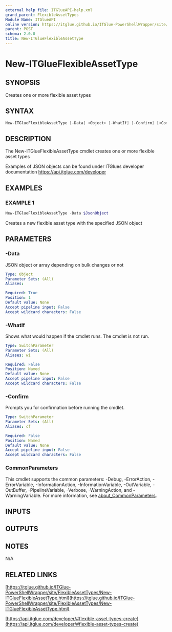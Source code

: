 ```yaml
---
external help file: ITGlueAPI-help.xml
grand_parent: FlexibleAssetTypes
Module Name: ITGlueAPI
online version: https://itglue.github.io/ITGlue-PowerShellWrapper/site/FlexibleAssetTypes/New-ITGlueFlexibleAssetType.html
parent: POST
schema: 2.0.0
title: New-ITGlueFlexibleAssetType
---
```


# New-ITGlueFlexibleAssetType

## SYNOPSIS
Creates one or more flexible asset types

## SYNTAX

```powershell
New-ITGlueFlexibleAssetType [-Data] <Object> [-WhatIf] [-Confirm] [<CommonParameters>]
```

## DESCRIPTION
The New-ITGlueFlexibleAssetType cmdlet creates one or
more flexible asset types

Examples of JSON objects can be found under ITGlues developer documentation
    https://api.itglue.com/developer

## EXAMPLES

### EXAMPLE 1
```powershell
New-ITGlueFlexibleAssetType -Data $JsonObject
```

Creates a new flexible asset type with the specified JSON object

## PARAMETERS

### -Data
JSON object or array depending on bulk changes or not

```yaml
Type: Object
Parameter Sets: (All)
Aliases:

Required: True
Position: 1
Default value: None
Accept pipeline input: False
Accept wildcard characters: False
```

### -WhatIf
Shows what would happen if the cmdlet runs.
The cmdlet is not run.

```yaml
Type: SwitchParameter
Parameter Sets: (All)
Aliases: wi

Required: False
Position: Named
Default value: None
Accept pipeline input: False
Accept wildcard characters: False
```

### -Confirm
Prompts you for confirmation before running the cmdlet.

```yaml
Type: SwitchParameter
Parameter Sets: (All)
Aliases: cf

Required: False
Position: Named
Default value: None
Accept pipeline input: False
Accept wildcard characters: False
```

### CommonParameters
This cmdlet supports the common parameters: -Debug, -ErrorAction, -ErrorVariable, -InformationAction, -InformationVariable, -OutVariable, -OutBuffer, -PipelineVariable, -Verbose, -WarningAction, and -WarningVariable. For more information, see [about_CommonParameters](http://go.microsoft.com/fwlink/?LinkID=113216).

## INPUTS

## OUTPUTS

## NOTES
N/A

## RELATED LINKS

[https://itglue.github.io/ITGlue-PowerShellWrapper/site/FlexibleAssetTypes/New-ITGlueFlexibleAssetType.html](https://itglue.github.io/ITGlue-PowerShellWrapper/site/FlexibleAssetTypes/New-ITGlueFlexibleAssetType.html)

[https://api.itglue.com/developer/#flexible-asset-types-create](https://api.itglue.com/developer/#flexible-asset-types-create)

